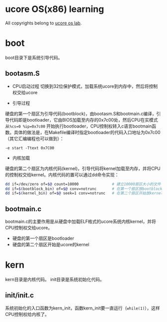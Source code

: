 
# ucore OS(x86) learning

All copyrights belong to [ucore os lab](https://github.com/chyyuu/ucore_os_lab).

# boot

boot目录下是系统引导代码。

## bootasm.S

 - CPU启动过程
切换到32位保护模式，加载系统ucore到内存中，然后将控制权交给ucore

 - 引导过程

硬盘的第一个扇区为引导代码(bootblock)，由bootasm.S和bootmain.c编译，引导代码即是bootloader，它由BIOS加载至内存的0x7c00处，然后CPU在实模式从`%cs=0 %ip=0x7c00` 开始执行bootloader，CPU控制权转入c语言bootmain函数。具体的做法是，在Makefile编译时指定bootloader的代码入口地址为0x7c00（其它汇编编程也可以做到）：

```text
-e start -Ttext 0x7C00
```

 - 内核加载

硬盘的第二个扇区为内核代码(kernel)，引导代码将kernel加载至内存，并将CPU的控制权交给kernel。内核代码的置可以通过dd命令实现：

```bash
dd if=/dev/zero of=$@ count=10000               # 建立10000扇区大小的文件
dd if=$(bootblock_bin) of=$@ conv=notrunc       # 在第一个扇区放bootblock
dd if=$(kernel_bin) of=$@ seek=1 conv=notrunc   # 在第二个扇区开始放kernel
```

## bootmain.c

bootmain.c的主要作用是从硬盘中加载ELF格式的ucore系统内核kernel，并将CPU控制权交给ucore。

  - 硬盘的第一个扇区是bootloader
  - 硬盘的第二个扇区开始是ucore的kernel


# kern

kern目录是内核代码。
init目录是系统初始化代码。

## init/init.c

系统初始化的入口函数为kern_init，函数kern_init要一直运行（`while(1)`），这样CPU控制权给内核了。

